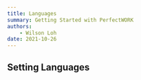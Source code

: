 ```yaml
---
title: Languages
summary: Getting Started with PerfectWORK
authors:
    - Wilson Loh
date: 2021-10-26
---
```


## Setting Languages


